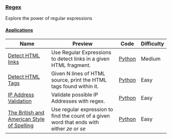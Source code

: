 
### [Regex](https://www.hackerrank.com/domains/regex)
Explore the power of regular expressions


#### [Applications](https://www.hackerrank.com/domains/regex/re-applications)

Name | Preview | Code | Difficulty
---- | ------- | ---- | ----------
[Detect HTML links](https://www.hackerrank.com/challenges/detect-html-links)|Use Regular Expressions to detect links in a given HTML fragment.|[Python](detect-html-links.py)|Medium
[Detect HTML Tags](https://www.hackerrank.com/challenges/detect-html-tags)|Given N lines of HTML source, print the HTML tags found within it.|[Python](detect-html-tags.py)|Easy
[IP Address Validation](https://www.hackerrank.com/challenges/ip-address-validation)|Validate possible IP Addresses with regex.|[Python](ip-address-validation.py)|Easy
[The British and American Style of Spelling](https://www.hackerrank.com/challenges/uk-and-us)|Use regular expression to find the count of a given word that ends with either *ze* or *se*|[Python](uk-and-us.py)|Easy

